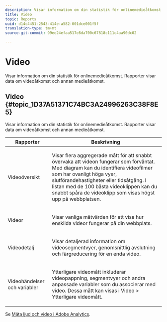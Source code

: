 ```yaml
---
description: Visar information om din statistik för onlinemedieåtkomst. Rapporter visar data om videoåtkomst och annan medieåtkomst.
title: Video
topic: Reports
uuid: d14c4451-2543-414e-a582-001dce001f5f
translation-type: tm+mt
source-git-commit: 99ee24efaa517e8da700c67818c111c4aa90dc02

---
```



# Video

Visar information om din statistik för onlinemedieåtkomst. Rapporter visar data om videoåtkomst och annan medieåtkomst.

## Video {#topic_1D37A51371C74BC3A24996263C38F8E5}

Visar information om din statistik för onlinemedieåtkomst. Rapporter visar data om videoåtkomst och annan medieåtkomst.

<table id="table_A032C55365C34F808764965ADF62F81F"> 
 <thead> 
  <tr> 
   <th colname="col1" class="entry"> Rapporter </th> 
   <th colname="col2" class="entry"> Beskrivning </th> 
  </tr> 
 </thead>
 <tbody> 
  <tr> 
   <td colname="col1"> Videoöversikt </td> 
   <td colname="col2"> <p> Visar flera aggregerade mått för att snabbt övervaka att videon fungerar som förväntat. Med diagram kan du identifiera videofilmer som har ovanligt höga vyer, slutförandehastigheter eller tidsåtgång. I listan med de 100 bästa videoklippen kan du snabbt spåra de videoklipp som visas högst upp på webbplatsen. </p> </td> 
  </tr> 
  <tr> 
   <td colname="col1"> Videor </td> 
   <td colname="col2"> <p> Visar vanliga mätvärden för att visa hur enskilda videor fungerar på din webbplats. </p> </td> 
  </tr> 
  <tr> 
   <td colname="col1"> Videodetalj </td> 
   <td colname="col2"> <p> Visar detaljerad information om videosegmentvyer, genomsnittlig avslutning och färgreducering för en enda video. </p> </td> 
  </tr> 
  <tr> 
   <td colname="col1"> Videohändelser och variabler </td> 
   <td colname="col2"> <p> Ytterligare videomått inkluderar videopappning, segmentvyer och andra anpassade variabler som du associerar med video. Dessa mått kan visas i <span class="uicontrol"> Video</span> &gt; <span class="uicontrol"> Ytterligare videomått</span>. </p> </td> 
  </tr> 
 </tbody> 
</table>

Se [Mäta ljud och video i Adobe Analytics](https://marketing.adobe.com/resources/help/en_US/sc/appmeasurement/hbvideo/).
